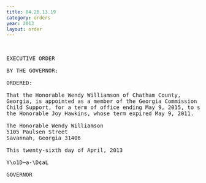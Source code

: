 ```yaml
---
title: 04.26.13.19
category: orders
year: 2013
layout: order
---
```


<pre> 

EXECUTIVE ORDER

BY THE GOVERNOR:

ORDERED:

That the Honorable Wendy Williamson of Chatham County,
Georgia, is appointed as a member of the Georgia Commission on
Child Support, for a term of office ending May 9, 2015, to succeed
the Honorable Joy Hawkins, whose term expired May 9, 2011.

The Honorable Wendy Williamson
5105 Paulsen Street
Savannah, Georgia 31406

This twenty-sixth day of April, 2013

Y\o1D~a-\D¢aL

GOVERNOR

</pre>
